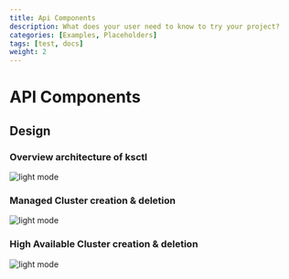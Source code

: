 ```yaml
---
title: Api Components
description: What does your user need to know to try your project?
categories: [Examples, Placeholders]
tags: [test, docs]
weight: 2
---
```



# API Components

## Design

### Overview architecture of ksctl
![light mode](/docs/img/ksctl-arch.svg)

### Managed Cluster creation & deletion
![light mode](/docs/img/ksctl-managed-sequence.svg)

### High Available Cluster creation & deletion
![light mode](/docs/img/ksctl-ha-sequence.svg)
